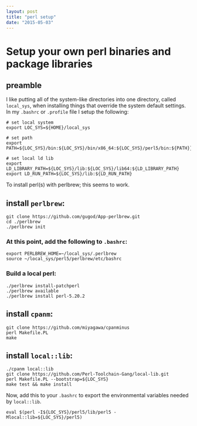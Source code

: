 ```yaml
---
layout: post
title: "perl setup"
date: "2015-05-03"
---
```


# Setup your own perl binaries and package libraries

## preamble

I like putting all of the system-like directories into one directory, called
`local_sys`, when installing things that override the system default settings.
In my `.bashrc` or `.profile` file I setup the following:

    # set local system
    export LOC_SYS=${HOME}/local_sys

    # set path
    export PATH=${LOC_SYS}/bin:${LOC_SYS}/bin/x86_64:${LOC_SYS}/perl5/bin:${PATH}}

    # set local ld lib
    export LD_LIBRARY_PATH=${LOC_SYS}/lib:${LOC_SYS}/lib64:${LD_LIBRARY_PATH}
    export LD_RUN_PATH=${LOC_SYS}/lib:${LD_RUN_PATH}

To install perl(s) with perlbrew; this seems to work.

## install `perlbrew`:


    git clone https://github.com/gugod/App-perlbrew.git
    cd ./perlbrew
    ./perlbrew init

### At this point, add the following to `.bashrc`:

    export PERLBREW_HOME=~/local_sys/.perlbrew
    source ~/local_sys/perl5/perlbrew/etc/bashrc

### Build a local perl:

    ./perlbrew install-patchperl
    ./perlbrew available
    ./perlbrew install perl-5.20.2

## install `cpanm`:


    git clone https://github.com/miyagawa/cpanminus
    perl Makefile.PL
    make

## install `local::lib`:


    ./cpanm local::lib
    git clone https://github.com/Perl-Toolchain-Gang/local-lib.git
    perl Makefile.PL --bootstrap=${LOC_SYS}
    make test && make install

Now, add this to your `.bashrc` to export the environmental variables needed by
`local::lib`.

    eval $(perl -I${LOC_SYS}/perl5/lib/perl5 -Mlocal::lib=${LOC_SYS}/perl5)

